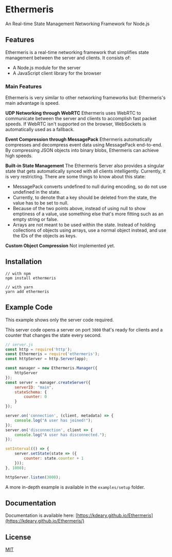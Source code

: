 
# Ethermeris
An Real-time State Management Networking Framework for Node.js

## Features
Ethermeris is a real-time networking framework that simplifies state management between the server and clients. It consists of:
- A Node.js module for the server
- A JavaScript client library for the browser

### Main Features
Ethermeris is very similar to other networking frameworks but:
Ethermeris's main advantage is speed. 

**UDP Networking through WebRTC**
Ethermeris uses WebRTC to communicate between the server and clients to accomplish fast packet speeds. If WebRTC isn't supported on the browser, WebSockets is automatically used as a fallback.

**Event Compression through MessagePack**
Ethermeris automatically compresses and decompress event data using MessagePack end-to-end. By compressing JSON objects into binary blobs, Ethermeris can achieve high speeds.

**Built-in State Management**
The Ethermeris Server also provides a singular state that gets automatically synced with all clients intelligently. Currently, it is very restricting. There are some things to know about this state:
- MessagePack converts undefined to null during encoding, so do not use undefined in the state.
- Currently, to denote that a key should be deleted from the state, the value has to be set to null.
- Because of the two points above, instead of using null to show emptiness of a value, use something else that's more fitting such as an empty string or false.
- Arrays are not meant to be used within the state. Instead of holding collections of objects using arrays, use a normal object instead, and use the IDs of the objects as keys.

**Custom Object Compression**
Not implemented yet.

## Installation
```
// with npm
npm install ethermeris

// with yarn
yarn add ethermeris
```

## Example Code
This example shows only the server code required.

This server code opens a server on port `3000` that's ready for clients and a counter that changes the state every second.
```js
// server.js
const http = require('http');
const Ethermeris = require('ethermeris');
const httpServer = http.Server(app);

const manager = new Ethermeris.Manager({
	httpServer
});
const server = manager.createServer({
	serverID: "main",
	stateSchema: {
		counter: 0
	}
});

server.on('connection', (client, metadata) => {
	console.log("A user has joined!");
});
server.on('disconnection', client => {
	console.log("A user has disconnected.");
});

setInterval(() => {
	server.setState(state => ({
		counter: state.counter + 1
	}));
}, 1000);

httpServer.listen(3000);
```
A more in-depth example is available in the `examples/setup` folder.

## Documentation
Documentation is available here: [https://kdeary.github.io/Ethermeris](https://kdeary.github.io/Ethermeris/)

## License
[MIT](https://github.com/kdeary/Ethermeris/blob/master/LICENSE)
